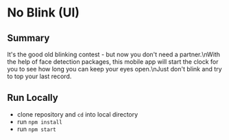 # No Blink (UI)

## Summary

It's the good old blinking contest - but now you don't need a partner.\nWith the help of face detection packages, this mobile app will start the clock for you to see how long you can keep your eyes open.\nJust don't blink and try to top your last record.

## Run Locally

- clone repository and `cd` into local directory
- run `npm install`
- run `npm start`
